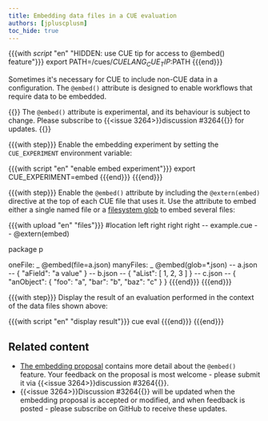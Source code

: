 ```yaml
---
title: Embedding data files in a CUE evaluation
authors: [jpluscplusm]
toc_hide: true
---
```


{{{with _script_ "en" "HIDDEN: use CUE tip for access to @embed() feature"}}}
export PATH=/cues/$CUELANG_CUE_TIP:$PATH
{{{end}}}

Sometimes it's necessary for CUE to include non-CUE data in a configuration.
The `@embed()` attribute is designed to enable workflows that require data to
be embedded.

{{<info>}}
The `@embed()` attribute is experimental, and its behaviour is subject to change.
Please subscribe to {{<issue 3264>}}discussion #3264{{</issue>}} for updates.
{{</info>}}

{{{with step}}}
Enable the embedding experiment by setting the `CUE_EXPERIMENT` environment variable:

{{{with script "en" "enable embed experiment"}}}
export CUE_EXPERIMENT=embed
{{{end}}}
{{{end}}}

{{{with step}}}
Enable the `@embed()` attribute by including the `@extern(embed)` directive at
the top of each CUE file that uses it.
Use the attribute to embed either a single named file or a
[filesystem glob](https://en.wikipedia.org/wiki/Glob_(programming)) to embed
several files:

{{{with upload "en" "files"}}}
#location left right right right
-- example.cue --
@extern(embed)

package p

oneFile:   _ @embed(file=a.json)
manyFiles: _ @embed(glob=*.json)
-- a.json --
{
    "aField": "a value"
}
-- b.json --
{
    "aList": [
        1,
        2,
        3
    ]
}
-- c.json --
{
    "anObject": {
        "foo": "a",
        "bar": "b",
        "baz": "c"
    }
}
{{{end}}}
{{{end}}}

{{{with step}}}
Display the result of an evaluation performed in the context of the data files shown above:

{{{with script "en" "display result"}}}
cue eval
{{{end}}}
{{{end}}}

## Related content

- [The embedding proposal](https://github.com/cue-lang/proposal/blob/main/designs/3264-embed.md)
  contains more detail about the `@embed()` feature.
  Your feedback on the proposal is most welcome - please submit it via
  {{<issue 3264>}}discussion #3264{{</issue>}}.
- {{<issue 3264>}}Discussion #3264{{</issue>}} will be updated when the
  embedding proposal is accepted or modified, and when feedback is posted -
  please subscribe on GitHub to receive these updates.
